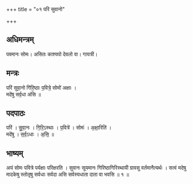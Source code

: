 +++
title = "०१ परि सुवानो"

+++
## अधिमन्त्रम्
पवमानः सोमः। असितः काश्यपो देवलो वा। गायत्री।

## मन्त्रः
परि॑ सुवा॒नो गि॑रि॒ष्ठाः प॒वित्रे॒ सोमो॑ अक्षाः ।  
मदे॑षु सर्व॒धा अ॑सि ॥

## पदपाठः
परि॑ । सु॒वा॒नः । गि॒रि॒ऽस्थाः । प॒वित्रे॑ । सोमः॑ । अ॒क्षा॒रिति॑ ।  
मदे॑षु । स॒र्व॒ऽधाः । अ॒सि॒ ॥

## भाष्यम्
अयं सोमः पवित्रे पर्यक्षाः परिक्षरति । सुवानः सूयमानः गिरिष्ठागिरिस्थायी ग्रावसु वर्तमानैत्यर्थः । सत्वं मदेषु मादकेषु स्तोतृषु सर्वधाः सर्वदा असि सर्वस्यधाता दाता वा भवसि ॥ १ ॥